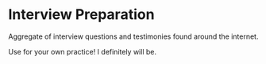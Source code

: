 # Interview Preparation
Aggregate of interview questions and testimonies found around the internet.

Use for your own practice! I definitely will be.
